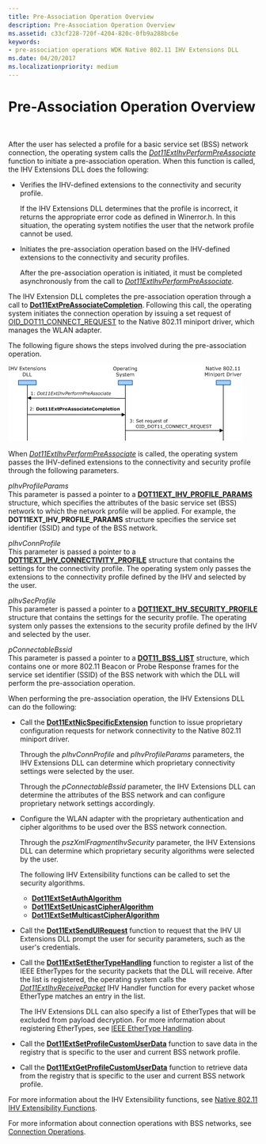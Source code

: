 ```yaml
---
title: Pre-Association Operation Overview
description: Pre-Association Operation Overview
ms.assetid: c33cf228-720f-4204-820c-0fb9a288bc6e
keywords:
- pre-association operations WDK Native 802.11 IHV Extensions DLL
ms.date: 04/20/2017
ms.localizationpriority: medium
---
```


# Pre-Association Operation Overview




 

After the user has selected a profile for a basic service set (BSS) network connection, the operating system calls the [*Dot11ExtIhvPerformPreAssociate*](https://docs.microsoft.com/windows-hardware/drivers/ddi/content/wlanihv/nc-wlanihv-dot11extihv_perform_pre_associate) function to initiate a pre-association operation. When this function is called, the IHV Extensions DLL does the following:

-   Verifies the IHV-defined extensions to the connectivity and security profile.

    If the IHV Extensions DLL determines that the profile is incorrect, it returns the appropriate error code as defined in Winerror.h. In this situation, the operating system notifies the user that the network profile cannot be used.

-   Initiates the pre-association operation based on the IHV-defined extensions to the connectivity and security profiles.

    After the pre-association operation is initiated, it must be completed asynchronously from the call to [*Dot11ExtIhvPerformPreAssociate*](https://docs.microsoft.com/windows-hardware/drivers/ddi/content/wlanihv/nc-wlanihv-dot11extihv_perform_pre_associate).

The IHV Extension DLL completes the pre-association operation through a call to [**Dot11ExtPreAssociateCompletion**](https://docs.microsoft.com/windows-hardware/drivers/ddi/content/wlanihv/nc-wlanihv-dot11ext_pre_associate_completion). Following this call, the operating system initiates the connection operation by issuing a set request of [OID\_DOT11\_CONNECT\_REQUEST](https://docs.microsoft.com/windows-hardware/drivers/network/oid-dot11-connect-request) to the Native 802.11 miniport driver, which manages the WLAN adapter.

The following figure shows the steps involved during the pre-association operation.

![diagram illustrating the steps involved during the pre-association operation](images/ihv-ext-preassoc.png)

When [*Dot11ExtIhvPerformPreAssociate*](https://docs.microsoft.com/windows-hardware/drivers/ddi/content/wlanihv/nc-wlanihv-dot11extihv_perform_pre_associate) is called, the operating system passes the IHV-defined extensions to the connectivity and security profile through the following parameters.

<a href="" id="pihvprofileparams"></a>*pIhvProfileParams*  
This parameter is passed a pointer to a [**DOT11EXT\_IHV\_PROFILE\_PARAMS**](https://docs.microsoft.com/windows-hardware/drivers/ddi/content/wlanihvtypes/ns-wlanihvtypes-_dot11ext_ihv_profile_params) structure, which specifies the attributes of the basic service set (BSS) network to which the network profile will be applied. For example, the **DOT11EXT\_IHV\_PROFILE\_PARAMS** structure specifies the service set identifier (SSID) and type of the BSS network.

<a href="" id="pihvconnprofile"></a>*pIhvConnProfile*  
This parameter is passed a pointer to a [**DOT11EXT\_IHV\_CONNECTIVITY\_PROFILE**](https://docs.microsoft.com/windows-hardware/drivers/ddi/content/wlanihv/ns-wlanihv-_dot11ext_ihv_connectivity_profile) structure that contains the settings for the connectivity profile. The operating system only passes the extensions to the connectivity profile defined by the IHV and selected by the user.

<a href="" id="pihvsecprofile"></a>*pIhvSecProfile*  
This parameter is passed a pointer to a [**DOT11EXT\_IHV\_SECURITY\_PROFILE**](https://docs.microsoft.com/windows-hardware/drivers/ddi/content/wlanihv/ns-wlanihv-_dot11ext_ihv_security_profile) structure that contains the settings for the security profile. The operating system only passes the extensions to the security profile defined by the IHV and selected by the user.

<a href="" id="pconnectablebssid"></a>*pConnectableBssid*  
This parameter is passed a pointer to a [**DOT11\_BSS\_LIST**](https://docs.microsoft.com/windows-hardware/drivers/ddi/content/wlclient/ns-wlclient-_dot11_bss_list) structure, which contains one or more 802.11 Beacon or Probe Response frames for the service set identifier (SSID) of the BSS network with which the DLL will perform the pre-association operation.

When performing the pre-association operation, the IHV Extensions DLL can do the following:

-   Call the [**Dot11ExtNicSpecificExtension**](https://docs.microsoft.com/windows-hardware/drivers/ddi/content/wlanihv/nc-wlanihv-dot11ext_nic_specific_extension) function to issue proprietary configuration requests for network connectivity to the Native 802.11 miniport driver.

    Through the *pIhvConnProfile* and *pIhvProfileParams* parameters, the IHV Extensions DLL can determine which proprietary connectivity settings were selected by the user.

    Through the *pConnectableBssid* parameter, the IHV Extensions DLL can determine the attributes of the BSS network and can configure proprietary network settings accordingly.

-   Configure the WLAN adapter with the proprietary authentication and cipher algorithms to be used over the BSS network connection.

    Through the *pszXmlFragmentIhvSecurity* parameter, the IHV Extensions DLL can determine which proprietary security algorithms were selected by the user.

    The following IHV Extensibility functions can be called to set the security algorithms.

    -   [**Dot11ExtSetAuthAlgorithm**](https://docs.microsoft.com/windows-hardware/drivers/ddi/content/wlanihv/nc-wlanihv-dot11ext_set_auth_algorithm)
    -   [**Dot11ExtSetUnicastCipherAlgorithm**](https://docs.microsoft.com/windows-hardware/drivers/ddi/content/wlanihv/nc-wlanihv-dot11ext_set_unicast_cipher_algorithm)
    -   [**Dot11ExtSetMulticastCipherAlgorithm**](https://docs.microsoft.com/windows-hardware/drivers/ddi/content/wlanihv/nc-wlanihv-dot11ext_set_multicast_cipher_algorithm)
-   Call the [**Dot11ExtSendUIRequest**](https://docs.microsoft.com/windows-hardware/drivers/ddi/content/wlanihv/nc-wlanihv-dot11ext_send_ui_request) function to request that the IHV UI Extensions DLL prompt the user for security parameters, such as the user's credentials.

-   Call the [**Dot11ExtSetEtherTypeHandling**](https://docs.microsoft.com/windows-hardware/drivers/ddi/content/wlanihv/nc-wlanihv-dot11ext_set_ethertype_handling) function to register a list of the IEEE EtherTypes for the security packets that the DLL will receive. After the list is registered, the operating system calls the [*Dot11ExtIhvReceivePacket*](https://docs.microsoft.com/windows-hardware/drivers/ddi/content/wlanihv/nc-wlanihv-dot11extihv_receive_packet) IHV Handler function for every packet whose EtherType matches an entry in the list.

    The IHV Extensions DLL can also specify a list of EtherTypes that will be excluded from payload decryption. For more information about registering EtherTypes, see [IEEE EtherType Handling](ieee-ethertype-handling.md).

-   Call the [**Dot11ExtSetProfileCustomUserData**](https://docs.microsoft.com/windows-hardware/drivers/ddi/content/wlanihv/nc-wlanihv-dot11ext_set_profile_custom_user_data) function to save data in the registry that is specific to the user and current BSS network profile.

-   Call the [**Dot11ExtGetProfileCustomUserData**](https://docs.microsoft.com/windows-hardware/drivers/ddi/content/wlanihv/nc-wlanihv-dot11ext_get_profile_custom_user_data) function to retrieve data from the registry that is specific to the user and current BSS network profile.

For more information about the IHV Extensibility functions, see [Native 802.11 IHV Extensibility Functions](https://docs.microsoft.com/windows-hardware/drivers/network/native-802-11-ihv-extensibility-functions).

For more information about connection operations with BSS networks, see [Connection Operations](connection-operations.md).

 

 





